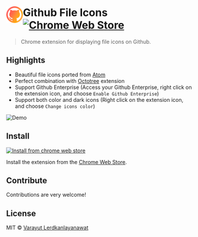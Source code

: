 # <img src="./icons/original/icon.png" width="45" align="left"> Github File Icons [![Chrome Web Store](https://img.shields.io/chrome-web-store/v/kkokonbjllgdmblmbichgkkikhlcnekp.svg)](https://chrome.google.com/webstore/detail/github-file-icons/kkokonbjllgdmblmbichgkkikhlcnekp)

> Chrome extension for displaying file icons on Github.

## Highlights

- Beautiful file icons ported from [Atom](https://github.com/file-icons/atom)
- Perfect combination with [Octotree](https://github.com/ovity/octotree) extension
- Support Github Enterprise (Access your Github Enterprise, right click on the extension icon, and choose `Enable Github Enterprise`)
- Support both color and dark icons (Right click on the extension icon, and choose `Change icons color`)

![Demo](https://user-images.githubusercontent.com/4281887/34644898-60a7f9a4-f340-11e7-8a90-d94243a764d7.gif)

## Install

[![Install from chrome web store](https://developer.chrome.com/webstore/images/ChromeWebStore_Badge_v2_340x96.png)](https://chrome.google.com/webstore/detail/github-file-icons/kkokonbjllgdmblmbichgkkikhlcnekp)

Install the extension from the [Chrome Web Store](https://chrome.google.com/webstore/detail/github-file-icons/kkokonbjllgdmblmbichgkkikhlcnekp).

## Contribute

Contributions are very welcome!

## License

MIT © [Varayut Lerdkanlayanawat](https://github.com/lvarayut)

